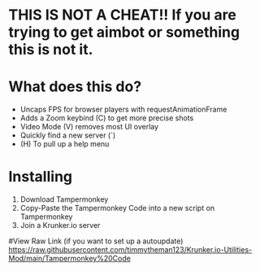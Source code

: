 # THIS IS NOT A CHEAT!!  If you are trying to get aimbot or something this is not it.

# What does this do?
* Uncaps FPS for browser players with requestAnimationFrame
* Adds a Zoom keybind (C) to get more precise shots
* Video Mode (V) removes most UI overlay
* Quickly find a new server (`)
* (H) To pull up a help menu 

# Installing
1. Download Tampermonkey
2. Copy-Paste the Tampermonkey Code into a new script on Tampermonkey
3. Join a Krunker.io server

#View Raw Link (if you want to set up a autoupdate)
https://raw.githubusercontent.com/timmytheman123/Krunker.io-Utilities-Mod/main/Tampermonkey%20Code
